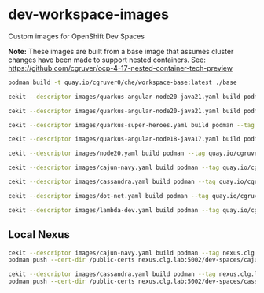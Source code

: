 # dev-workspace-images
Custom images for OpenShift Dev Spaces

__Note:__ These images are built from a base image that assumes cluster changes have been made to support nested containers.  See: https://github.com/cgruver/ocp-4-17-nested-container-tech-preview

```bash
podman build -t quay.io/cgruver0/che/workspace-base:latest ./base

cekit --descriptor images/quarkus-angular-node20-java21.yaml build podman --tag image-registry.openshift-image-registry.svc:5000/devspaces-images/quarkus-angular:latest

cekit --descriptor images/quarkus-angular-node20-java21.yaml build podman --tag quay.io/cgruver0/che/quarkus-angular-node20-java21:latest

cekit --descriptor images/quarkus-super-heroes.yaml build podman --tag quay.io/cgruver0/che/dev-workspace-quarkus-super-heroes:latest

cekit --descriptor images/quarkus-angular-node18-java17.yaml build podman --tag quay.io/cgruver0/che/quarkus-angular-node18-java17:latest

cekit --descriptor images/node20.yaml build podman --tag quay.io/cgruver0/che/node20-dev-tools:latest

cekit --descriptor images/cajun-navy.yaml build podman --tag quay.io/cgruver0/che/cajun-navy:latest

cekit --descriptor images/cassandra.yaml build podman --tag quay.io/cgruver0/che/cassandra-5:latest

cekit --descriptor images/dot-net.yaml build podman --tag quay.io/cgruver0/che/dot-net:latest

cekit --descriptor images/lambda-dev.yaml build podman --tag quay.io/cgruver0/che/lambda-dev:latest

```

## Local Nexus

```bash
cekit --descriptor images/cajun-navy.yaml build podman --tag nexus.clg.lab:5002/dev-spaces/cajun-navy:latest
podman push --cert-dir /public-certs nexus.clg.lab:5002/dev-spaces/cajun-navy:latest

cekit --descriptor images/cassandra.yaml build podman --tag nexus.clg.lab:5002/dev-spaces/cassandra-5:latest
podman push --cert-dir /public-certs nexus.clg.lab:5002/dev-spaces/cassandra-5:latest
```
